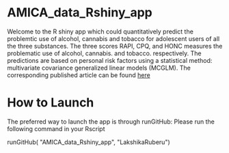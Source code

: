# AMICA_data_Rshiny_app
Welcome to the R shiny app which could  quantitatively predict the problemtic use of alcohol, cannabis and tobacco for adolescent users of all the three substances.  The three scores RAPI, CPQ, and HONC measures the problematic use of alcohol, cannabis. and tobacco. respectively.  The predictions are based on personal risk factors using a statistical method: multivariate covariance generalized linear models (MCGLM). The corresponding published article can be found [here](https://www.sciencedirect.com/science/article/pii/S221133552100365X?via%3Dihub) 



# How to Launch

The preferred way to launch the app is through runGitHub:
Please run the following command in your Rscript


runGitHub( "AMICA_data_Rshiny_app", "LakshikaRuberu")
